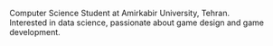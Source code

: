 Computer Science Student at Amirkabir University, Tehran. <br/>
Interested in data science, passionate about game design and game development.

<!---
siavashprh/siavashprh is a ✨ special ✨ repository because its `README.md` (this file) appears on your GitHub profile.
You can click the Preview link to take a look at your changes.
--->

